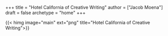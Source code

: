 +++
title = "Hotel California of Creative Writing"
author = ["Jacob Moena"]
draft = false
archetype = "home"
+++

{{< himg image="main" ext="png" title="Hotel California of Creative Writing">}}
